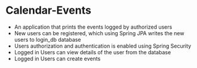 # Calendar-Events

- An application that prints the events logged by authorized users
- New users can be registered, which using Spring JPA writes the new users to login_db database
- Users authorization and authentication is enabled using Spring Security
- Logged in Users can view details of the user from the database
- Logged in Users can create events
